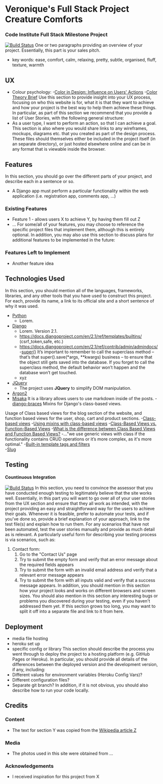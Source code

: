 # Veronique's Full Stack Project **Creature Comforts**
### Code Institute Full Stack Milestone Project
[![Build Status](https://travis-ci.org/nuagesdencre/CI_FullStack.svg?branch=master)](https://travis-ci.org/nuagesdencre/CI_FullStack)
One or two paragraphs providing an overview of your project.
Essentially, this part is your sales pitch.
 - key words: ease, comfort, calm, relaxing, pretty, subtle, organised, fluff, texture, warmth
 
## UX
 - Colour psychology:
    -[Color in Design: Influence on Users' Actions](https://tubikstudio.com/color-in-design-influence-on-users-actions/)
    -[Color Theory Brief](https://uxplanet.org/color-theory-brief-guide-for-designers-76e11c57eaa)
Use this section to provide insight into your UX process, focusing on who this website is for, what it is that they want to achieve and how your project is the best way to help them achieve these things.
In particular, as part of this section we recommend that you provide a list of User Stories, with the following general structure:
- As a user type, I want to perform an action, so that I can achieve a goal.
This section is also where you would share links to any wireframes, mockups, diagrams etc. that you created as part of the design process. These files should themselves either be included in the project itself (in an separate directory), or just hosted elsewhere online and can be in any format that is viewable inside the browser.
## Features
In this section, you should go over the different parts of your project, and describe each in a sentence or so.
 - A Django app must perform a particular functionality within the web application (i.e. registration app, comments app, ...)

### Existing Features
- Feature 1 - allows users X to achieve Y, by having them fill out Z
- ...
For some/all of your features, you may choose to reference the specific project files that implement them, although this is entirely optional.
In addition, you may also use this section to discuss plans for additional features to be implemented in the future:
### Features Left to Implement
- Another feature idea
## Technologies Used
In this section, you should mention all of the languages, frameworks, libraries, and any other tools that you have used to construct this project. For each, provide its name, a link to its official site and a short sentence of why it was used.
- [Python]()
    - Lorem.
- [Django]()
    - Lorem. Version 2.1.
    - https://docs.djangoproject.com/en/2.1/ref/templates/builtins/ (csrf_token,safe, etc.)
    - https://docs.djangoproject.com/en/2.1/ref/contrib/admin/admindocs/
    -[super()](https://docs.djangoproject.com/en/2.1/topics/db/models/)
        It’s important to remember to call the superclass method – that’s that super().save(*args, **kwargs) business – to ensure that the object still gets saved into the database. If you forget to call the superclass method, the default behavior won’t happen and the database won’t get touched.
    - xyz
- [JQuery](https://jquery.com)
    - The project uses **JQuery** to simplify DOM manipulation.
- [Argon2](https://pypi.org/project/argon2_cffi/)
- [Misaka](https://github.com/FSX/misaka) It is a library allows users to use markdown inside of the posts.
-[django-braces](https://django-braces.readthedocs.io/en/latest/) Mixins for Django's class-based views.

Usage of Class based views for the blog section of the website, and function based views for the user, shop, cart and product sections.
-[Class-based views](https://docs.djangoproject.com/en/2.1/topics/class-based-views/)
-[Using mixins with class-based views](https://docs.djangoproject.com/en/2.1/topics/class-based-views/mixins/)
-[Class-Based Views vs. Function-Based Views](https://simpleisbetterthancomplex.com/article/2017/03/21/class-based-views-vs-function-based-views.html)
-[What is the difference between Class Based Views and Function Based Views?](https://www.bedjango.com/blog/class-based-views-vs-function-based-views/)
        -..."we use generic views with class if the functionality contains CRUD operations or it’s more complex, as it's more optimal."
-[Built-in template tags and filters](https://docs.djangoproject.com/en/2.1/ref/templates/builtins/)        
-[Slug](https://stackoverflow.com/questions/427102/what-is-a-slug-in-django?rq=1)
## Testing
#### Countinuous Integration
[![Build Status](https://travis-ci.org/nuagesdencre/CI_FullStack.svg?branch=master)](https://travis-ci.org/nuagesdencre/CI_FullStack)
In this section, you need to convince the assessor that you have conducted enough testing to legitimately believe that the site works well. Essentially, in this part you will want to go over all of your user stories from the UX section and ensure that they all work as intended, with the project providing an easy and straightforward way for the users to achieve their goals.
Whenever it is feasible, prefer to automate your tests, and if you've done so, provide a brief explanation of your approach, link to the test file(s) and explain how to run them.
For any scenarios that have not been automated, test the user stories manually and provide as much detail as is relevant. A particularly useful form for describing your testing process is via scenarios, such as:
1. Contact form:
    1. Go to the "Contact Us" page
    2. Try to submit the empty form and verify that an error message about the required fields appears
    3. Try to submit the form with an invalid email address and verify that a relevant error message appears
    4. Try to submit the form with all inputs valid and verify that a success message appears.
In addition, you should mention in this section how your project looks and works on different browsers and screen sizes.
You should also mention in this section any interesting bugs or problems you discovered during your testing, even if you haven't addressed them yet.
If this section grows too long, you may want to split it off into a separate file and link to it from here.
## Deployment

- media file hosting
- heroku set up
- specific config or library
This section should describe the process you went through to deploy the project to a hosting platform (e.g. GitHub Pages or Heroku).
In particular, you should provide all details of the differences between the deployed version and the development version, if any, including:
- Different values for environment variables (Heroku Config Vars)?
- Different configuration files?
- Separate git branch?
In addition, if it is not obvious, you should also describe how to run your code locally.
## Credits
### Content
- The text for section Y was copied from the [Wikipedia article Z](https://en.wikipedia.org/wiki/Z)
### Media
- The photos used in this site were obtained from ...
### Acknowledgements
- I received inspiration for this project from X

